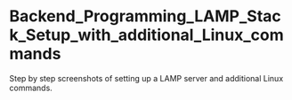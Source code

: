 # Backend_Programming_LAMP_Stack_Setup_with_additional_Linux_commands
Step by step screenshots of setting up a LAMP server and additional Linux commands.
